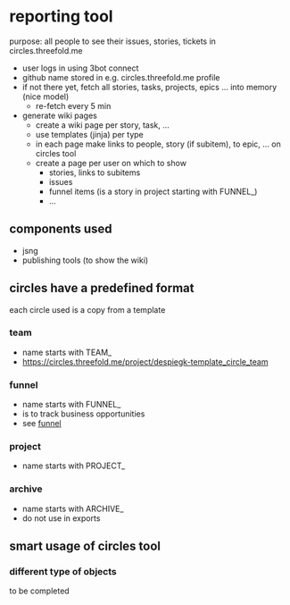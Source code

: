 # reporting tool

purpose: all people to see their issues, stories, tickets in circles.threefold.me

- user logs in using 3bot connect
- github name stored in e.g. circles.threefold.me profile
- if not there yet, fetch all stories, tasks, projects, epics ... into memory (nice model)
    - re-fetch every 5 min
- generate wiki pages 
  - create a wiki page per story, task, ...
  - use templates (jinja) per type 
  - in each page make links to people, story (if subitem), to epic, ... on circles tool
  - create a page per user on which to show
    - stories, links to subitems
    - issues
    - funnel items (is a story in project starting with FUNNEL_)
    - ...

## components used

- jsng
- publishing tools (to show the wiki)

## circles have a predefined format

each circle used is a copy from a template

### team

- name starts with TEAM_
- https://circles.threefold.me/project/despiegk-template_circle_team

### funnel

- name starts with FUNNEL_
- is to track business opportunities
- see [funnel](funnel.md)

### project

- name starts with PROJECT_


### archive

- name starts with ARCHIVE_
- do not use in exports


## smart usage of circles tool

### different type of objects


 to be completed
